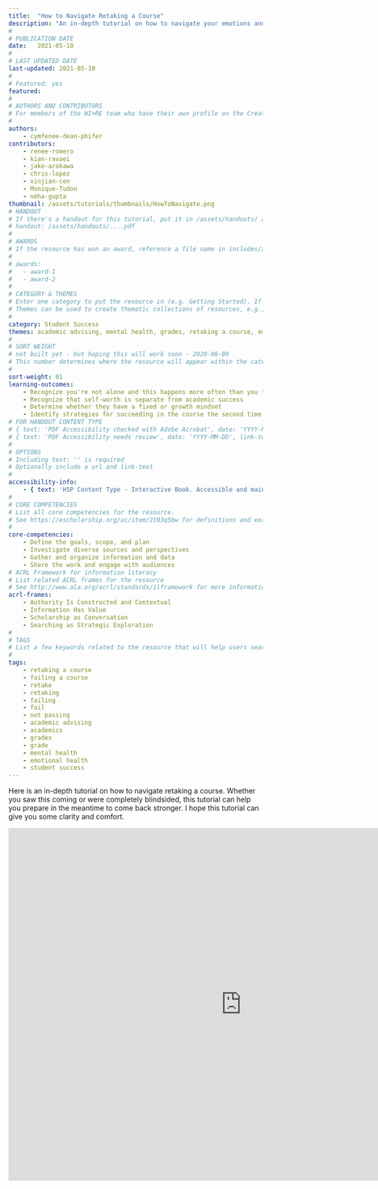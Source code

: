 ```yaml
---
title:  "How to Navigate Retaking a Course"
description: "An in-depth tutorial on how to navigate your emotions and come back stronger when you realize you need to retake a course."
#
# PUBLICATION DATE
date:   2021-05-10
#
# LAST UPDATED DATE
last-updated: 2021-05-10
#
# Featured: yes
featured: 
#
# AUTHORS AND CONTRIBUTORS
# For members of the WI+RE team who have their own profile on the Creative Team page, enter the name as firstname-lastname (e.g. doug-worsham). For community partners who don't have their own profile on the WI+RE site, enter their name as Firstname Lastname (e.g. Gene Block). The names will appear in the order you enter them.
#
authors:
    - cymfenee-dean-phifer
contributors:
    - renee-romero
    - kian-ravaei
    - jake-arakawa
    - chris-lopez
    - xinjian-cen
    - Monique-Tudon
    - néha-gupta
thumbnail: /assets/tutorials/thumbnails/HowToNavigate.png
# HANDOUT
# If there's a handout for this tutorial, put it in /assets/handouts/ and replace the three dots with the filename!
# handout: /assets/handouts/....pdf
#
# AWARDS
# If the resource has won an award, reference a file name in includes/awards/ without the .html. For example, if it was accepted to PRIMO, you would write "primo". If the award isn't in includes/awards, create a new award file!
#
# awards: 
#   - award-1
#   - award-2
#
# CATEGORY & THEMES
# Enter one category to put the resource in (e.g. Getting Started). If you enter a category that doesn't already exist, a new category will be created on the WI+RE site.
# Themes can be used to create thematic collections of resources, e.g., stem, etc.
#
category: Student Success
themes: academic advising, mental health, grades, retaking a course, emotional health
#
# SORT WEIGHT
# not built yet - but hoping this will work soon - 2020-06-09
# This number determines where the resource will appear within the category. Larger numbers appear later within the category, and higher numbers appear earlier.
#
sort-weight: 01
learning-outcomes:
    - Recognize you're not alone and this happens more often than you think
    - Recognize that self-worth is separate from academic success
    - Determine whether they have a fixed or growth mindset
    - Identify strategies for succeeding in the course the second time and improve their understanding of the material
# FOR HANDOUT CONTENT TYPE
# { text: 'PDF Accessibility checked with Adobe Acrobat', date: 'YYYY-MM-DD' }
# { text: 'PDF Accessibility needs review', date: 'YYYY-MM-DD', link-text: 'Issue reported', url: 'link to issue' } 
#
# OPTIONS
# Including text: '' is required
# Optionally include a url and link-text
#
accessibility-info:
    - { text: 'H5P Content Type - Interactive Book. Accessible and maintained by H5P core development team', date: '2021-05-10', url: 'https://h5p.org/documentation/installation/content-type-accessibility' }
#
# CORE COMPETENCIES
# List all core competencies for the resource.
# See https://escholarship.org/uc/item/2t03q5bw for definitions and examples of each core competency
#
core-competencies:
    - Define the goals, scope, and plan
    - Investigate diverse sources and perspectives
    - Gather and organize information and data
    - Share the work and engage with audiences
# ACRL Framework for information literacy
# List related ACRL frames for the resource
# See http://www.ala.org/acrl/standards/ilframework for more information
acrl-frames:
    - Authority Is Constructed and Contextual
    - Information Has Value
    - Scholarship as Conversation
    - Searching as Strategic Exploration
#
# TAGS
# List a few keywords related to the resource that will help users search for it.
#
tags:
    - retaking a course
    - failing a course
    - retake
    - retaking
    - failing
    - fail
    - not passing
    - academic advising
    - academics
    - grades
    - grade
    - mental health
    - emotional health
    - student success
---
```

Here is an in-depth tutorial on how to navigate retaking a course. Whether you saw this coming or were completely blindsided, this tutorial can help you prepare in the meantime to come back stronger. I hope this tutorial can give you some clarity and comfort.

<iframe src="https://ccle.ucla.edu/mod/hvp/embed.php?id=3831085" width="922" height="698" frameborder="0" allowfullscreen="allowfullscreen"></iframe><script src="https://ccle.ucla.edu/mod/hvp/library/js/h5p-resizer.js" charset="UTF-8"></script>
